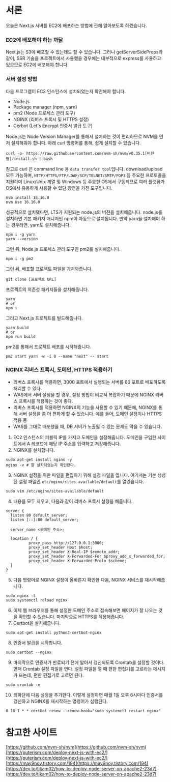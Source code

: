 # 서론

오늘은 Next.js 서버를 EC2에 배포하는 방법에 관해 알아보도록 하겠습니다. 

### EC2에 배포해야 하는 까닭

Next.js는 S3에 배포할 수 있는데도 할 수 있습니다. 그러나 getServerSideProps와 같이, SSR 기술을 프로젝트에서 사용했을 경우에는 내부적으로 express를 사용하고 있으므로 EC2에 배포해야 합니다. 

### 서버 설정 방법

다음 프로그램이 EC2 인스턴스에 설치되었는지 확인해야 합니다. 

- Node.js 
- Package manager (npm, yarn) 
- pm2 (Node 프로세스 관리 도구) 
- NGINX (리버스 프록시 및 HTTPS 설정) 
- Cerbot (Let's Encrypt 인증서 발급 도구) 

Node.js는 Node Version Manager를 통해서 설치하는 것이 편리하므로 NVM을 먼저 설치해줘야 합니다. 아래 curl 명령어를 통해, 쉽게 설치할 수 있습니다. 

```shell
curl -o- https://raw.githubusercontent.com/nvm-sh/nvm/v0.35.1[버젼명]/install.sh | bash
```

참고로 curl 은 command line 용 `data transfer tool`입니다. download/upload 모두 가능하며, `HTTP/HTTPS/FTP/LDAP/SCP/TELNET/SMTP/POP3` 등 주요한 프로토콜을 지원하며 Linux/Unix 계열 및 Windows 등 주요한 OS에서 구동되므로 여러 플랫폼과 OS에서 유용하게 사용할 수 있단 장점을 가진 도구입니다.

```shell
nvm install 16.16.0
nvm use 16.16.0
```

성공적으로 설치됐다면, LTS가 지원되는 node.js의 버젼을 설치해줍니다. node.js를 설치하면 기본 패키지 매니저인 npm이 자동으로 설치됩니다. 만약 yarn을 설치해야 하는 경우라면, yarn도 설치해줍니다. 

```shell
npm i -g yarn
yarn --version 
```

그런 뒤, Node.js 프로세스 관리 도구인 pm2를 설치해줍니다. 

```shell
npm i -g pm2
```

그런 뒤, 배포할 프로젝트 파일을 가져와줍니다. 

```shell
git clone [프로젝트 URL]
```

프로젝트의 의존성 패키지들을 설치해줍니다. 

```shell
yarn
# or
npm i 
```

그리고 Next.js 프로젝트를 빌드해줍니다. 

```shell
yarn build
# or 
npm run build 
```

pm2를 통해서 프로젝트 배포를 시작해줍니다. 

```shell
pm2 start yarn -w -i 0 --name "next" -- start
```

### NGINX 리버스 프록시, 도메인, HTTPS 적용하기 

- 리버스 프록시를 적용하면, 3000 포트에서 실행되는 서버를 80 포트로 배포하도록 처리할 수 있다. 
- WAS에서 서버 설정을 할 경우, 설정 방법이 비교적 복잡하기 때문에 NGINX 리버스 프록시를 적용하는 것이 좋다. 
- 리버스 프록시를 적용하면 NGINX의 기능을 사용할 수 있기 때문에, NGINX를 통해 서버 설정을 좀 더 편하게 할 수 있습니다. 예를 들어, 도메인 설정이나 HTTPS 적용 등
- WAS를 그대로 배포했을 때, DB 서버가 노출될 수 있는 문제도 막을 수 있습니다. 

1. EC2 인스턴스의 퍼블릭 IP를 가지고 도메인을 설정해줍니다. 도메인을 구입한 사이트에서 A 레코드에 해당 IP 주소를 입력하고 저장해줍니다. 
2. NGINX를 설치합니다. 

```shell
sudo apt-get install nginx -y
nginx -v # 잘 설치되었는지 확인한다.
```

3. NGINX 설정을 위한 파일을 편집하기 위해 설정 파일을 엽니다. 여기서는 기본 생성된 설정 파일인 `etc/nginx/sites-available/default`를 열었습니다.

```shell
sudo vim /etc/nginx/sites-available/default
```

4. 내용을 모두 지우고, 다음과 같이 리버스 프록시 설정을 해줍니다. 

```shell
server {
  listen 80 default_server;
  listen [::]:80 default_server;

  server_name <도메인 주소>;

  location / {
          proxy_pass http://127.0.0.1:3000;
          proxy_set_header Host $host;
          proxy_set_header X-Real-IP $remote_addr;
          proxy_set_header X-Forwarded-For $proxy_add_x_forwarded_for;
          proxy_set_header X-Forwarded-Proto $scheme;
  }
}
```

5. 다음 명령어로 NGINX 설정이 올바른지 확인한 다음, NGINX 서비스를 재시작해줍니다. 

```shell
sudo nginx -t
sudo systemctl reload nginx
```

6. 이제 웹 브라우저를 통해 설정한 도메인 주소로 접속해보면 페이지가 잘 나오는 것을 확인할 수 있습니다. 마지막으로 HTTPS를 적용해줍니다.
7. Certbot을 설치해줍니다.

```shell
sudo apt-get install python3-certbot-nginx
```

8. 인증서 발급을 시작합니다. 

```shell
sudo certbot --nginx
```

9. 마지막으로 인증서가 만료되기 전에 알아서 갱신되도록 Crontab을 설정할 것이다. 먼저 Crontab 설정 파일을 연다. 설정 파일을 열 때 편한 편집기를 고르라는 메시지가 뜨는데, 편한 편집기로 고르면 된다.

```shell
sudo crontab -e
```

10. 최하단에 다음 설정을 추가한다. 이렇게 설정하면 매월 1일 오후 6시마다 인증서를 갱신하고 NGINX를 재시작하는 명령어가 실행된다.

```shell
0 18 1 * * certbot renew --renew-hook="sudo systemctl restart nginx"
```
# 참고한 사이트

[https://github.com/nvm-sh/nvm](https://github.com/nvm-sh/nvm)
[https://puterism.com/deploy-next-js-with-ec2/](https://puterism.com/deploy-next-js-with-ec2/)
[https://may9noy.tistory.com/194](https://may9noy.tistory.com/194)
[https://dev.to/tikam02/how-to-deploy-node-server-on-apache2-23d7](https://dev.to/tikam02/how-to-deploy-node-server-on-apache2-23d7)